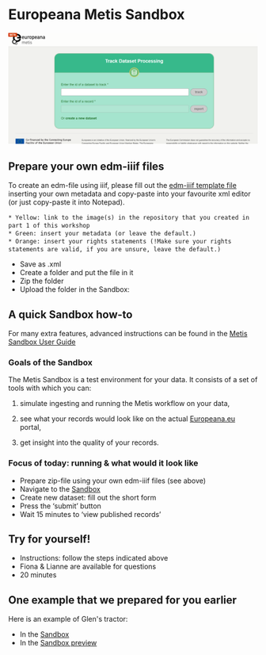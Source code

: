 # Europeana Metis Sandbox

![Sandbox](img/Sandbox_screen_v2.png)

## Prepare your own edm-iiif files

To create an edm-file using iiif, please fill out the [edm-iiif template file](https://docs.google.com/document/d/1hAiXhP2MdnJZPbmBG8hcaKLwAHnuCADi-m0hAVYubp0/edit) inserting your own metadata and copy-paste into your favourite xml editor (or just copy-paste it into Notepad).
```
* Yellow: link to the image(s) in the repository that you created in part 1 of this workshop
* Green: insert your metadata (or leave the default.)
* Orange: insert your rights statements (!Make sure your rights statements are valid, if you are unsure, leave the default.)
```
* Save as .xml
* Create a folder and put the file in it
* Zip the folder
* Upload the folder in the Sandbox:

## A quick Sandbox how-to
For many extra features, advanced instructions can be found in the [Metis Sandbox User Guide](https://europeana.atlassian.net/wiki/spaces/EF/pages/2104295432/Metis+Sandbox+User+Guide)


### Goals of the Sandbox

The Metis Sandbox is a test environment for your data. It consists of a set of tools with which you can:

1. simulate ingesting and running the Metis workflow on your data,

2. see what your records would look like on the actual [Europeana.eu](https://www.europeana.eu/nl) portal,

3. get insight into the quality of your records.

### Focus of today: running & what would it look like

* Prepare zip-file using your own edm-iiif files (see above)
* Navigate to the [Sandbox](https://metis-sandbox.europeana.eu/) 
* Create new dataset: fill out the short form
* Press the ‘submit’ button
* Wait 15 minutes to ‘view published records’

## Try for yourself!
* Instructions: follow the steps indicated above
* Fiona & Lianne are available for questions
* 20 minutes

## One example that we prepared for you earlier
Here is an example of Glen's tractor:
* In the [Sandbox](https://metis-sandbox.europeana.eu/dataset/213)
* In the [Sandbox preview]([https://metis-sandbox-publish-api-prod-portal.eanadev.org/nl/item/186/_TEMPLATE_IIIF_Tractor](https://metis-sandbox-publish-api-prod-portal.eanadev.org/nl/item/213/_TEMPLATE_IIIF_Tractor))


